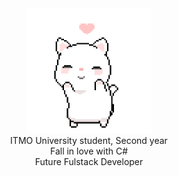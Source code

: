 <div align="center">
	<img src="https://raw.githubusercontent.com/vixrant/vixrant/master/cat.gif" width="200" height="200">
</div>

<div align="center">
  <div>ITMO University student, Second year </div>
  <div>Fall in love with C#</div>
  <div>Future Fulstack Developer</div>
</div>

